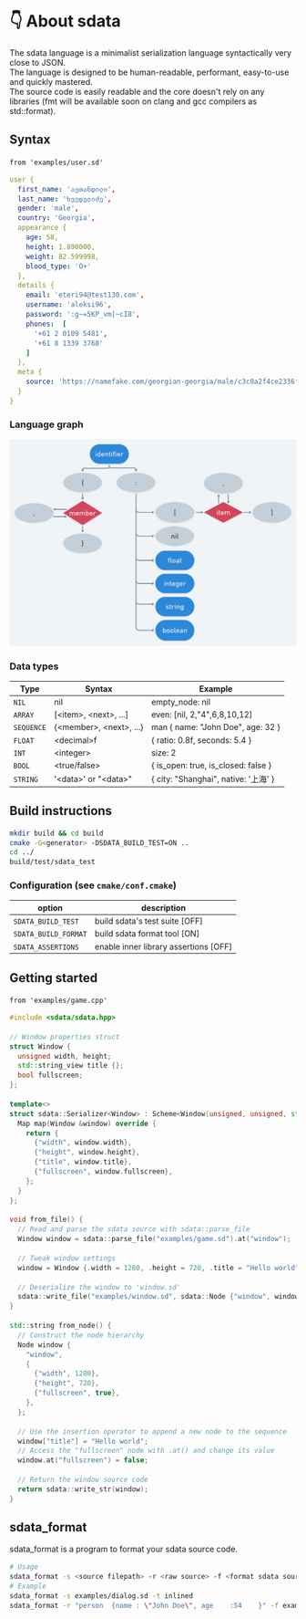 # 👇 About sdata

The sdata language is a minimalist serialization language syntactically very close to JSON.  
The language is designed to be human-readable, performant, easy-to-use and quickly mastered.  
The source code is easily readable and the core doesn't rely on any libraries (fmt will be available soon on clang and gcc
compilers as std::format).

## Syntax

```from 'examples/user.sd'```

```yaml
user {
  first_name: 'ავთანდილი',
  last_name: 'ხვედელიძე',
  gender: 'male',
  country: 'Georgia',
  appearance {
    age: 58,
    height: 1.890000,
    weight: 82.599998,
    blood_type: 'O+'
  },
  details {
    email: 'eteri94@test130.com',
    username: 'aleksi96',
    password: ':g~=5KP_vm|~cI8',
    phones:  [
      '+61 2 0109 5481',
      '+61 8 1339 3768'
    ]
  },
  meta {
    source: 'https://namefake.com/georgian-georgia/male/c3c0a2f4ce2336fa49ba13e24f978f79'
  }
}
```

### Language graph
![sdata graph](sdata_graph.png)

### Data types

| Type           | Syntax                       | Example                              |
|----------------|------------------------------|--------------------------------------|
| ```NIL```      | nil                          | empty_node: nil                      |
| ```ARRAY```    | \[\<item\>, \<next\>, ...\]  | even: \[nil, 2,"4",6,8,10,12\]       |
| ```SEQUENCE``` | {\<member\>, \<next\>, ...}  | man { name: "John Doe", age: 32 }    |
| ```FLOAT```    | \<decimal\>f                 | { ratio: 0.8f, seconds: 5.4 }        |
| ```INT```      | \<integer\>                  | size: 2                              |
| ```BOOL```     | \<true/false\>               | { is_open: true, is_closed: false }  |
| ```STRING```   | \'\<data\>\' or \"\<data\>\" | { city: "Shanghai", native: \'上海\' } |

## Build instructions

```bash
mkdir build && cd build
cmake -G<generator> -DSDATA_BUILD_TEST=ON ..
cd ../
build/test/sdata_test
```

### Configuration (see ```cmake/conf.cmake```)

| option                   | description                             |
|--------------------------|-----------------------------------------|
| ```SDATA_BUILD_TEST```   | build sdata's test suite \[OFF\]        |
| ```SDATA_BUILD_FORMAT``` | build sdata format tool \[ON\]          |
| ```SDATA_ASSERTIONS```   | enable inner library assertions \[OFF\] |

## Getting started

```from 'examples/game.cpp'```

```cpp
#include <sdata/sdata.hpp>

// Window properties struct
struct Window {
  unsigned width, height;
  std::string_view title {};
  bool fullscreen;
};

template<>
struct sdata::Serializer<Window> : Scheme<Window(unsigned, unsigned, std::string_view, bool)> {
  Map map(Window &window) override {
    return {
      {"width", window.width},
      {"height", window.height},
      {"title", window.title},
      {"fullscreen", window.fullscreen},
    };
  }
};

void from_file() {
  // Read and parse the sdata source with sdata::parse_file
  Window window = sdata::parse_file("examples/game.sd").at("window");

  // Tweak window settings
  window = Window {.width = 1280, .height = 720, .title = "Hello world"};

  // Deserialize the window to 'window.sd'
  sdata::write_file("examples/window.sd", sdata::Node {"window", window});
}

std::string from_node() {
  // Construct the node hierarchy
  Node window {
    "window",
    {
      {"width", 1280},
      {"height", 720},
      {"fullscreen", true},
    },
  };

  // Use the insertion operator to append a new node to the sequence
  window["title"] = "Hello world";
  // Access the "fullscreen" node with .at() and change its value
  window.at("fullscreen") = false;

  // Return the window source code
  return sdata::write_str(window);
}
```

## sdata_format

sdata_format is a program to format your sdata source code.

```bash
# Usage
sdata_format -s <source filepath> -r <raw source> -f <format sdata source> -t <format template [standard/inlined/standard]>  
# Example
sdata_format -s examples/dialog.sd -t inlined
sdata_format -r "person  {name : \"John Doe\", age    :54    }" -f examples/format.sd
```
